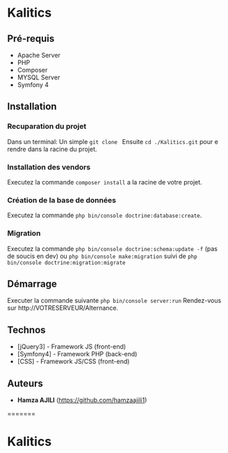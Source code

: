 # Kalitics

## Pré-requis

- Apache Server
- PHP
- Composer
- MYSQL Server
- Symfony 4

## Installation

### Recuparation du projet

Dans un terminal:
Un simple `git clone `
Ensuite `cd ./Kalitics.git` pour e rendre dans la racine du projet.

### Installation des vendors

Executez la commande `composer install` a la racine de votre projet.

### Création de la base de données

Executez la commande `php bin/console doctrine:database:create`.

### Migration

Executez la commande `php bin/console doctrine:schema:update -f` (pas de soucis en dev)
ou `php bin/console make:migration` suivi de `php bin/console doctrine:migration:migrate`

## Démarrage

Executer la commande suivante `php bin/console server:run`
Rendez-vous sur http://VOTRESERVEUR/Alternance.

## Technos

- [jQuery3] - Framework JS (front-end)
- [Symfony4] - Framework PHP (back-end)
- [CSS] - Framework JS/CSS (front-end)

## Auteurs

- **Hamza AJILI** (https://github.com/hamzaajili1)

=======

# Kalitics
